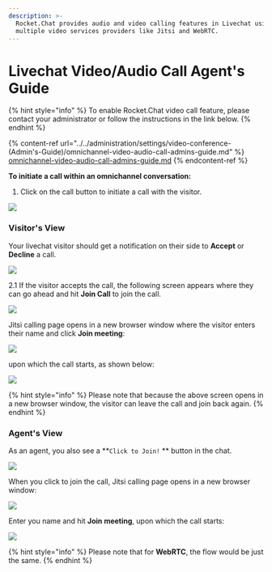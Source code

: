 ```yaml
---
description: >-
  Rocket.Chat provides audio and video calling features in Livechat using
  multiple video services providers like Jitsi and WebRTC.
---
```


# Livechat Video/Audio Call Agent's Guide

{% hint style="info" %}
To enable Rocket.Chat video call feature, please contact your administrator or follow the instructions in the link below.&#x20;
{% endhint %}

{% content-ref url="../../administration/settings/video-conference-(Admin's-Guide)/omnichannel-video-audio-call-admins-guide.md" %}
[omnichannel-video-audio-call-admins-guide.md](../../administration/settings/video-conference-\(Admin's-Guide\)/omnichannel-video-audio-call-admins-guide.md)
{% endcontent-ref %}

**To initiate a call within an omnichannel conversation:**

1. Click on the call button to initiate a call with the visitor.

![](https://t4207297.p.clickup-attachments.com/t4207297/e487e2fe-47e0-4585-bee8-2ff3d2a5ca1d/image.png)

### Visitor's View

&#x20;Your livechat visitor should get a notification on their side to **Accept** or **Decline** a call.

![](<../../../.gitbook/assets/2021-12-05\_15-23-14 (2).png>)

2.1 If the visitor accepts the call, the following screen appears where they can go ahead and hit **Join Call** to join the call.

![](<../../../.gitbook/assets/2021-12-05\_15-24-49 (1).png>)



Jitsi calling page opens in a new browser window where the visitor enters their name and click **Join meeting**:

![](../../../.gitbook/assets/2021-12-05\_17-24-06.png)

upon which the call starts, as shown below:

![](../../../.gitbook/assets/2021-12-05\_17-28-39.png)

{% hint style="info" %}
Please note that because the above screen opens in a new browser window, the visitor can leave the call and join back again.&#x20;
{% endhint %}

### Agent's View

As an agent, you also see a **`Click to Join!` ** button in the chat.

![](../../../.gitbook/assets/2021-12-05\_17-36-47.png)

When you click to join the call, Jitsi calling page opens in a new browser window:

![](<../../../.gitbook/assets/2021-12-05\_17-46-32 (1).png>)

Enter you name and hit **Join meeting**, upon which the call starts:

![](<../../../.gitbook/assets/2021-12-05\_17-50-24 (2).png>)

{% hint style="info" %}
Please note that for **WebRTC**, the flow would be just the same.
{% endhint %}
